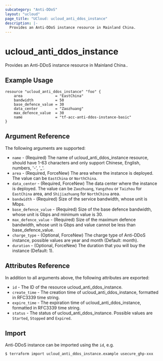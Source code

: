 ```yaml
---
subcategory: "Anti-DDoS"
layout: "ucloud"
page_title: "UCloud: ucloud_anti_ddos_instance"
description: |-
  Provides an Anti-DDoS instance resource in Mainland China.
---
```


# ucloud_anti_ddos_instance

Provides an Anti-DDoS instance resource in Mainland China..

## Example Usage

```hcl
resource "ucloud_anti_ddos_instance" "foo" {
    area               = "EastChina"
    bandwidth          = 50
    base_defence_value = 30
    data_center        = "Zaozhuang"
    max_defence_value  = 30
    name               = "tf-acc-anti-ddos-instance-basic"
}
```

## Argument Reference

The following arguments are supported:

* `name` - (Required)  The name of ucloud_anti_ddos_instance resource, should have 1-63 characters and only support Chinese, English, numbers, '-', '_'.
* `area` - (Required, ForceNew) The area where the instance is deployed. The value can be `EastChina` or `NorthChina`.
* `data_center` - (Required, ForceNew) The data center where the instance is deployed. The value can be `Zaozhuang`, `Yangzhou` or `Taizhou` for `EastChina` area, and `Shijiazhuang` for `NorthChina` area.
* `bandwidth` - (Required) Size of the service bandwidth, whose unit is Mbps.
* `base_defence_value` - (Required) Size of the base defence bandwidth, whose unit is Gbps and minimum value is 30.
* `max_defence_value` - (Required) Size of the maximum defence bandwidth, whose unit is Gbps and value cannot be less than base_defence_value.
* `charge_type` - (Optional, ForceNew) The charge type of Anti-DDoS instance, possible values are year and month (Default: month).
* `duration` - (Optional, ForceNew) The duration that you will buy the instance (Default: 1).

## Attributes Reference

In addition to all arguments above, the following attributes are exported:

* `id` - The ID of the resource ucloud_anti_ddos_instance.
* `create_time` - The creation time of ucloud_anti_ddos_instance, formatted in RFC3339 time string.
* `expire_time` - The expiration time of ucloud_anti_ddos_instance, formatted in RFC3339 time string.
* `status` -  The status of ucloud_anti_ddos_instance. Possible values are `Started`, `Stopped` and `Expired`.

## Import

Anti-DDoS instance can be imported using the `id`, e.g.

```
$ terraform import ucloud_anti_ddos_instance.example usecure_ghp-xxx
```
